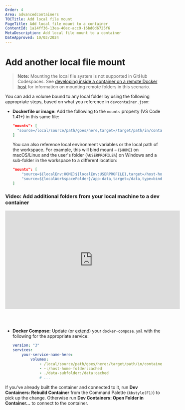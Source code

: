 ```yaml
---
Order: 4
Area: advancedcontainers
TOCTitle: Add local file mount
PageTitle: Add local file mount to a container
ContentId: 1a14ff36-13ea-40ec-acc9-16bd0d6725f6
MetaDescription: Add local file mount to a container
DateApproved: 10/03/2024
---
```


# Add another local file mount

> **Note:** Mounting the local file system is not supported in GitHub
> Codespaces. See
> [developing inside a container on a remote Docker host](/remote/advancedcontainers/develop-remote-host.md)
> for information on mounting remote folders in this scenario.

You can add a volume bound to any local folder by using the following
appropriate steps, based on what you reference in `devcontainer.json`:

-   **Dockerfile or image**: Add the following to the `mounts` property (VS Code
    1.41+) in this same file:

    ```json
    "mounts": [
      "source=/local/source/path/goes/here,target=/target/path/in/container/goes/here,type=bind,consistency=cached"
    ]
    ```

    You can also reference local environment variables or the local path of the
    workspace. For example, this will bind mount `~` (`$HOME`) on macOS/Linux
    and the user's folder (`%USERPROFILE%`) on Windows and a sub-folder in the
    workspace to a different location:

    ```json
    "mounts": [
        "source=${localEnv:HOME}${localEnv:USERPROFILE},target=/host-home-folder,type=bind,consistency=cached",
        "source=${localWorkspaceFolder}/app-data,target=/data,type=bind,consistency=cached"
    ]
    ```

### Video: Add additional folders from your local machine to a dev container

<iframe width="560" height="315" src="https://www.youtube-nocookie.com/embed/L1-dx-ZD0Ao" title="YouTube video player" frameborder="0" allow="accelerometer; autoplay; clipboard-write; encrypted-media; gyroscope; picture-in-picture" allowfullscreen></iframe>

<br><br>

-   **Docker Compose:** Update (or
    [extend](/docs/devcontainers/create-dev-container.md#extend-your-docker-compose-file-for-development))
    your `docker-compose.yml` with the following for the appropriate service:

    ```yaml
    version: "3"
    services:
        your-service-name-here:
            volumes:
                - /local/source/path/goes/here:/target/path/in/container/goes/here:cached
                - ~:/host-home-folder:cached
                - ./data-subfolder:/data:cached
                # ...
    ```

If you've already built the container and connected to it, run **Dev Containers:
Rebuild Container** from the Command Palette (`kbstyle(F1)`) to pick up the
change. Otherwise run **Dev Containers: Open Folder in Container...** to connect
to the container.
